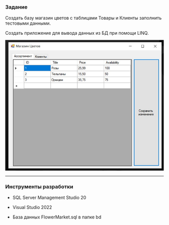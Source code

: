 ### Задание
Создать базу магазин цветов с таблицами Товары и Клиенты
заполнить тестовыми данными.

Создать приложение для вывода данных из БД при помощи LINQ.

![Текст описания](1.jpg)

---
### Инструменты разработки

- SQL Server Management Studio 20
- Visual Studio 2022

- База данных FlowerMarket.sql в папке bd